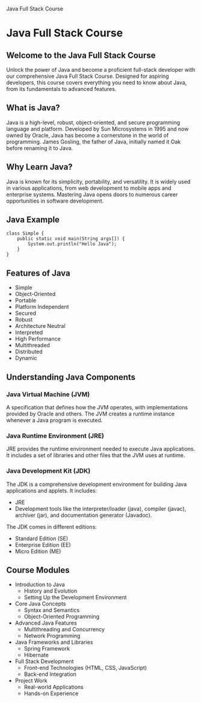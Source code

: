   Java Full Stack Course 

Java Full Stack Course
======================

Welcome to the Java Full Stack Course
-------------------------------------

Unlock the power of Java and become a proficient full-stack developer with our comprehensive Java Full Stack Course. Designed for aspiring developers, this course covers everything you need to know about Java, from its fundamentals to advanced features.

What is Java?
-------------

Java is a high-level, robust, object-oriented, and secure programming language and platform. Developed by Sun Microsystems in 1995 and now owned by Oracle, Java has become a cornerstone in the world of programming. James Gosling, the father of Java, initially named it Oak before renaming it to Java.

Why Learn Java?
---------------

Java is known for its simplicity, portability, and versatility. It is widely used in various applications, from web development to mobile apps and enterprise systems. Mastering Java opens doors to numerous career opportunities in software development.

Java Example
------------

    
    class Simple {
        public static void main(String args[]) {
            System.out.println("Hello Java");
        }
    }
    

Features of Java
----------------

*   Simple
*   Object-Oriented
*   Portable
*   Platform Independent
*   Secured
*   Robust
*   Architecture Neutral
*   Interpreted
*   High Performance
*   Multithreaded
*   Distributed
*   Dynamic

Understanding Java Components
-----------------------------

### Java Virtual Machine (JVM)

A specification that defines how the JVM operates, with implementations provided by Oracle and others. The JVM creates a runtime instance whenever a Java program is executed.

### Java Runtime Environment (JRE)

JRE provides the runtime environment needed to execute Java applications. It includes a set of libraries and other files that the JVM uses at runtime.

### Java Development Kit (JDK)

The JDK is a comprehensive development environment for building Java applications and applets. It includes:

*   JRE
*   Development tools like the interpreter/loader (java), compiler (javac), archiver (jar), and documentation generator (Javadoc).

The JDK comes in different editions:

*   Standard Edition (SE)
*   Enterprise Edition (EE)
*   Micro Edition (ME)

Course Modules
--------------

*   Introduction to Java
    *   History and Evolution
    *   Setting Up the Development Environment
*   Core Java Concepts
    *   Syntax and Semantics
    *   Object-Oriented Programming
*   Advanced Java Features
    *   Multithreading and Concurrency
    *   Network Programming
*   Java Frameworks and Libraries
    *   Spring Framework
    *   Hibernate
*   Full Stack Development
    *   Front-end Technologies (HTML, CSS, JavaScript)
    *   Back-end Integration
*   Project Work
    *   Real-world Applications
    *   Hands-on Experience
